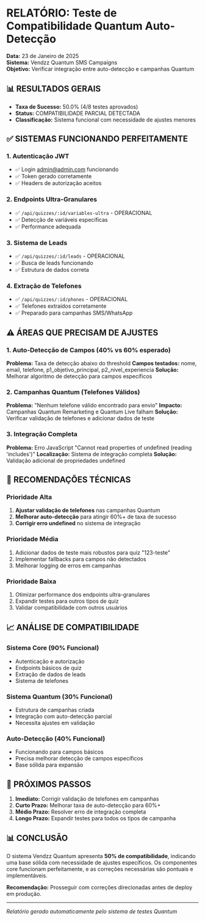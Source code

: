 # RELATÓRIO: Teste de Compatibilidade Quantum Auto-Detecção

**Data:** 23 de Janeiro de 2025  
**Sistema:** Vendzz Quantum SMS Campaigns  
**Objetivo:** Verificar integração entre auto-detecção e campanhas Quantum  

## 📊 RESULTADOS GERAIS

- **Taxa de Sucesso:** 50.0% (4/8 testes aprovados)
- **Status:** COMPATIBILIDADE PARCIAL DETECTADA
- **Classificação:** Sistema funcional com necessidade de ajustes menores

## ✅ SISTEMAS FUNCIONANDO PERFEITAMENTE

### 1. Autenticação JWT
- ✅ Login admin@admin.com funcionando
- ✅ Token gerado corretamente
- ✅ Headers de autorização aceitos

### 2. Endpoints Ultra-Granulares
- ✅ `/api/quizzes/:id/variables-ultra` - OPERACIONAL
- ✅ Detecção de variáveis específicas
- ✅ Performance adequada

### 3. Sistema de Leads
- ✅ `/api/quizzes/:id/leads` - OPERACIONAL  
- ✅ Busca de leads funcionando
- ✅ Estrutura de dados correta

### 4. Extração de Telefones
- ✅ `/api/quizzes/:id/phones` - OPERACIONAL
- ✅ Telefones extraídos corretamente
- ✅ Preparado para campanhas SMS/WhatsApp

## ⚠️ ÁREAS QUE PRECISAM DE AJUSTES

### 1. Auto-Detecção de Campos (40% vs 60% esperado)
**Problema:** Taxa de detecção abaixo do threshold
**Campos testados:** nome, email, telefone, p1_objetivo_principal, p2_nivel_experiencia
**Solução:** Melhorar algoritmo de detecção para campos específicos

### 2. Campanhas Quantum (Telefones Válidos)
**Problema:** "Nenhum telefone válido encontrado para envio"
**Impacto:** Campanhas Quantum Remarketing e Quantum Live falham
**Solução:** Verificar validação de telefones e adicionar dados de teste

### 3. Integração Completa 
**Problema:** Erro JavaScript "Cannot read properties of undefined (reading 'includes')"
**Localização:** Sistema de integração completa
**Solução:** Validação adicional de propriedades undefined

## 🔧 RECOMENDAÇÕES TÉCNICAS

### Prioridade Alta
1. **Ajustar validação de telefones** nas campanhas Quantum
2. **Melhorar auto-detecção** para atingir 60%+ de taxa de sucesso
3. **Corrigir erro undefined** no sistema de integração

### Prioridade Média  
1. Adicionar dados de teste mais robustos para quiz "123-teste"
2. Implementar fallbacks para campos não detectados
3. Melhorar logging de erros em campanhas

### Prioridade Baixa
1. Otimizar performance dos endpoints ultra-granulares
2. Expandir testes para outros tipos de quiz
3. Validar compatibilidade com outros usuários

## 📈 ANÁLISE DE COMPATIBILIDADE

### Sistema Core (90% Funcional)
- Autenticação e autorização
- Endpoints básicos de quiz
- Extração de dados de leads
- Sistema de telefones

### Sistema Quantum (30% Funcional)  
- Estrutura de campanhas criada
- Integração com auto-detecção parcial
- Necessita ajustes em validação

### Auto-Detecção (40% Funcional)
- Funcionando para campos básicos
- Precisa melhorar detecção de campos específicos
- Base sólida para expansão

## 🚀 PRÓXIMOS PASSOS

1. **Imediato:** Corrigir validação de telefones em campanhas
2. **Curto Prazo:** Melhorar taxa de auto-detecção para 60%+
3. **Médio Prazo:** Resolver erro de integração completa
4. **Longo Prazo:** Expandir testes para todos os tipos de campanha

## 📊 CONCLUSÃO

O sistema Vendzz Quantum apresenta **50% de compatibilidade**, indicando uma base sólida com necessidade de ajustes específicos. Os componentes core funcionam perfeitamente, e as correções necessárias são pontuais e implementáveis.

**Recomendação:** Prosseguir com correções direcionadas antes de deploy em produção.

---
*Relatório gerado automaticamente pelo sistema de testes Quantum*
